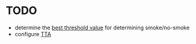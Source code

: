 # TODO
- determine the [best threshold value](https://machinelearningmastery.com/threshold-moving-for-imbalanced-classification/) for determining smoke/no-smoke
- configure [TTA](https://towardsdatascience.com/test-time-augmentation-tta-and-how-to-perform-it-with-keras-4ac19b67fb4d)
